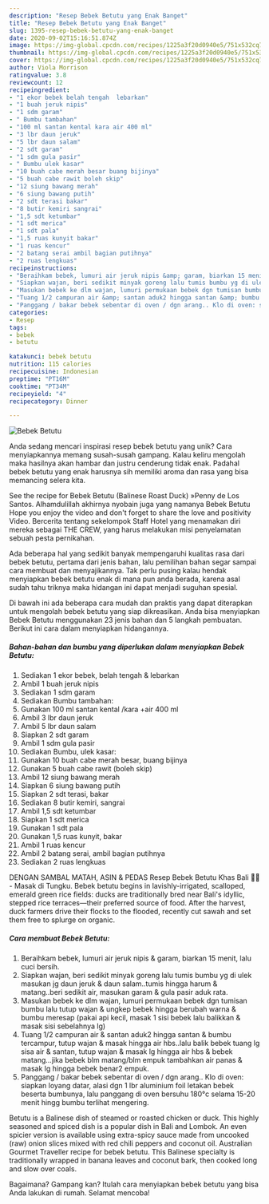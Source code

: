 ```yaml
---
description: "Resep Bebek Betutu yang Enak Banget"
title: "Resep Bebek Betutu yang Enak Banget"
slug: 1395-resep-bebek-betutu-yang-enak-banget
date: 2020-09-02T15:16:51.874Z
image: https://img-global.cpcdn.com/recipes/1225a3f20d0940e5/751x532cq70/bebek-betutu-foto-resep-utama.jpg
thumbnail: https://img-global.cpcdn.com/recipes/1225a3f20d0940e5/751x532cq70/bebek-betutu-foto-resep-utama.jpg
cover: https://img-global.cpcdn.com/recipes/1225a3f20d0940e5/751x532cq70/bebek-betutu-foto-resep-utama.jpg
author: Viola Morrison
ratingvalue: 3.8
reviewcount: 12
recipeingredient:
- "1 ekor bebek belah tengah  lebarkan"
- "1 buah jeruk nipis"
- "1 sdm garam"
- " Bumbu tambahan"
- "100 ml santan kental kara air 400 ml"
- "3 lbr daun jeruk"
- "5 lbr daun salam"
- "2 sdt garam"
- "1 sdm gula pasir"
- " Bumbu ulek kasar"
- "10 buah cabe merah besar buang bijinya"
- "5 buah cabe rawit boleh skip"
- "12 siung bawang merah"
- "6 siung bawang putih"
- "2 sdt terasi bakar"
- "8 butir kemiri sangrai"
- "1,5 sdt ketumbar"
- "1 sdt merica"
- "1 sdt pala"
- "1,5 ruas kunyit bakar"
- "1 ruas kencur"
- "2 batang serai ambil bagian putihnya"
- "2 ruas lengkuas"
recipeinstructions:
- "Beraihkam bebek, lumuri air jeruk nipis &amp; garam, biarkan 15 menit, lalu cuci bersih."
- "Siapkan wajan, beri sedikit minyak goreng lalu tumis bumbu yg di ulek masukan jg daun jeruk &amp; daun salam..tumis hingga harum &amp; matang..beri sedikit air, masukan garam &amp; gula pasir aduk rata."
- "Masukan bebek ke dlm wajan, lumuri permukaan bebek dgn tumisan bumbu lalu tutup wajan &amp; ungkep bebek hingga berubah warna &amp; bumbu meresap (pakai api kecil, masak 1 sisi bebek lalu balikkan &amp; masak sisi sebelahnya lg)"
- "Tuang 1/2 campuran air &amp; santan aduk2 hingga santan &amp; bumbu tercampur, tutup wajan &amp; masak hingga air hbs..lalu balik bebek tuang lg sisa air &amp; santan, tutup wajan &amp; masak lg hingga air hbs &amp; bebek matang...jika bebek blm matang/blm empuk tambahkan air panas &amp; masak lg hingga bebek benar2 empuk."
- "Panggang / bakar bebek sebentar di oven / dgn arang.. Klo di oven: siapkan loyang datar, alasi dgn 1 lbr aluminium foil letakan bebek beserta bumbunya, lalu panggang di oven bersuhu 180°c selama 15-20 menit hingg bumbu terlihat mengering."
categories:
- Resep
tags:
- bebek
- betutu

katakunci: bebek betutu 
nutrition: 115 calories
recipecuisine: Indonesian
preptime: "PT16M"
cooktime: "PT34M"
recipeyield: "4"
recipecategory: Dinner

---
```



![Bebek Betutu](https://img-global.cpcdn.com/recipes/1225a3f20d0940e5/751x532cq70/bebek-betutu-foto-resep-utama.jpg)

Anda sedang mencari inspirasi resep bebek betutu yang unik? Cara menyiapkannya memang susah-susah gampang. Kalau keliru mengolah maka hasilnya akan hambar dan justru cenderung tidak enak. Padahal bebek betutu yang enak harusnya sih memiliki aroma dan rasa yang bisa memancing selera kita.

See the recipe for Bebek Betutu (Balinese Roast Duck) »Penny de Los Santos. Alhamdulillah akhirnya nyobain juga yang namanya Bebek Betutu Hope you enjoy the video and don&#39;t forget to share the love and positivity Video. Bercerita tentang sekelompok Staff Hotel yang menamakan diri mereka sebagai THE CREW, yang harus melakukan misi penyelamatan sebuah pesta pernikahan.

Ada beberapa hal yang sedikit banyak mempengaruhi kualitas rasa dari bebek betutu, pertama dari jenis bahan, lalu pemilihan bahan segar sampai cara membuat dan menyajikannya. Tak perlu pusing kalau hendak menyiapkan bebek betutu enak di mana pun anda berada, karena asal sudah tahu triknya maka hidangan ini dapat menjadi suguhan spesial.


Di bawah ini ada beberapa cara mudah dan praktis yang dapat diterapkan untuk mengolah bebek betutu yang siap dikreasikan. Anda bisa menyiapkan Bebek Betutu menggunakan 23 jenis bahan dan 5 langkah pembuatan. Berikut ini cara dalam menyiapkan hidangannya.

<!--inarticleads1-->

##### Bahan-bahan dan bumbu yang diperlukan dalam menyiapkan Bebek Betutu:

1. Sediakan 1 ekor bebek, belah tengah &amp; lebarkan
1. Ambil 1 buah jeruk nipis
1. Sediakan 1 sdm garam
1. Sediakan  Bumbu tambahan:
1. Gunakan 100 ml santan kental /kara +air 400 ml
1. Ambil 3 lbr daun jeruk
1. Ambil 5 lbr daun salam
1. Siapkan 2 sdt garam
1. Ambil 1 sdm gula pasir
1. Sediakan  Bumbu, ulek kasar:
1. Gunakan 10 buah cabe merah besar, buang bijinya
1. Gunakan 5 buah cabe rawit (boleh skip)
1. Ambil 12 siung bawang merah
1. Siapkan 6 siung bawang putih
1. Siapkan 2 sdt terasi, bakar
1. Sediakan 8 butir kemiri, sangrai
1. Ambil 1,5 sdt ketumbar
1. Siapkan 1 sdt merica
1. Gunakan 1 sdt pala
1. Gunakan 1,5 ruas kunyit, bakar
1. Ambil 1 ruas kencur
1. Ambil 2 batang serai, ambil bagian putihnya
1. Sediakan 2 ruas lengkuas


DENGAN SAMBAL MATAH, ASIN &amp; PEDAS Resep Bebek Betutu Khas Bali 🦆🔥 - Masak di Tungku. Bebek betutu begins in lavishly-irrigated, scalloped, emerald green rice fields: ducks are traditionally bred near Bali&#39;s idyllic, stepped rice terraces—their preferred source of food. After the harvest, duck farmers drive their flocks to the flooded, recently cut sawah and set them free to splurge on organic. 

<!--inarticleads2-->

##### Cara membuat Bebek Betutu:

1. Beraihkam bebek, lumuri air jeruk nipis &amp; garam, biarkan 15 menit, lalu cuci bersih.
1. Siapkan wajan, beri sedikit minyak goreng lalu tumis bumbu yg di ulek masukan jg daun jeruk &amp; daun salam..tumis hingga harum &amp; matang..beri sedikit air, masukan garam &amp; gula pasir aduk rata.
1. Masukan bebek ke dlm wajan, lumuri permukaan bebek dgn tumisan bumbu lalu tutup wajan &amp; ungkep bebek hingga berubah warna &amp; bumbu meresap (pakai api kecil, masak 1 sisi bebek lalu balikkan &amp; masak sisi sebelahnya lg)
1. Tuang 1/2 campuran air &amp; santan aduk2 hingga santan &amp; bumbu tercampur, tutup wajan &amp; masak hingga air hbs..lalu balik bebek tuang lg sisa air &amp; santan, tutup wajan &amp; masak lg hingga air hbs &amp; bebek matang...jika bebek blm matang/blm empuk tambahkan air panas &amp; masak lg hingga bebek benar2 empuk.
1. Panggang / bakar bebek sebentar di oven / dgn arang.. Klo di oven: siapkan loyang datar, alasi dgn 1 lbr aluminium foil letakan bebek beserta bumbunya, lalu panggang di oven bersuhu 180°c selama 15-20 menit hingg bumbu terlihat mengering.


Betutu is a Balinese dish of steamed or roasted chicken or duck. This highly seasoned and spiced dish is a popular dish in Bali and Lombok. An even spicier version is available using extra-spicy sauce made from uncooked (raw) onion slices mixed with red chili peppers and coconut oil. Australian Gourmet Traveller recipe for bebek betutu. This Balinese specialty is traditionally wrapped in banana leaves and coconut bark, then cooked long and slow over coals. 

Bagaimana? Gampang kan? Itulah cara menyiapkan bebek betutu yang bisa Anda lakukan di rumah. Selamat mencoba!
